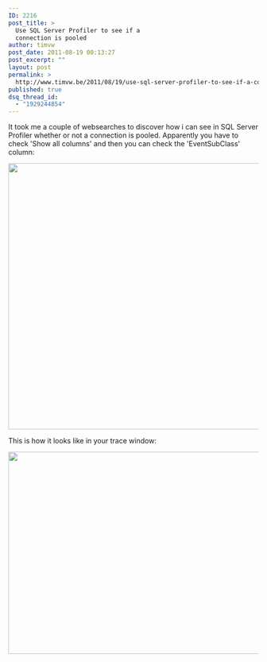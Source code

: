 ```yaml
---
ID: 2216
post_title: >
  Use SQL Server Profiler to see if a
  connection is pooled
author: timvw
post_date: 2011-08-19 00:13:27
post_excerpt: ""
layout: post
permalink: >
  http://www.timvw.be/2011/08/19/use-sql-server-profiler-to-see-if-a-connection-is-pooled/
published: true
dsq_thread_id:
  - "1929244854"
---
```

<p>It took me a couple of websearches to discover how i can see in SQL Server Profiler whether or not a connection is pooled. Apparently you have to check 'Show all columns' and then you can check the 'EventSubClass' column:</p>

<a href="http://www.timvw.be/wp-content/uploads/2011/08/sql_server_profiler_eventsubclass.png"><img src="http://www.timvw.be/wp-content/uploads/2011/08/sql_server_profiler_eventsubclass.png" alt="" title="sql_server_profiler_eventsubclass" width="847" height="536" class="alignnone size-full wp-image-2217" /></a>

<p>This is how it looks like in your trace window:</p>

<a href="http://www.timvw.be/wp-content/uploads/2011/08/sql_server_profiler_eventsubclass_trace.png"><img src="http://www.timvw.be/wp-content/uploads/2011/08/sql_server_profiler_eventsubclass_trace.png" alt="" title="sql_server_profiler_eventsubclass_trace" width="769" height="407" class="alignnone size-full wp-image-2221" /></a>